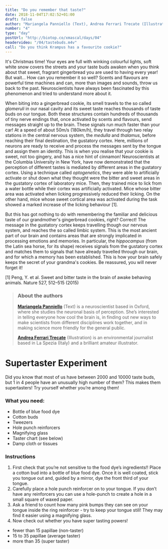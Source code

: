 ```yaml
---
title: "Do you remember that taste?"
date: 2018-11-04T17:02:52+01:00
draft: false
author: "Mariangela Panniello (Text), Andrea Ferrari Trecate (Illustration)"
number: "4"
type: "day"
postUrl: "http://biotop.co/xmascal/days/04"
headervideo: "/04/tastebuds.m4v"
call: "Do you think Krampus has a favourite cookie?"
---
```

It's Christmas time! Your eyes are full with winking colourful lights, soft white snow covers the streets and your taste buds awaken when you think about that sweet, fragrant gingerbread you are used to having every year! But wait... How can you remember it so well?
Scents and flavours are powerful time machines and can, more than images and sounds, throw us back to the past. Neuroscientists have always been fascinated by this phenomenon and tried to understand more about it.

When biting into a gingerbread cookie, its smell travels to the so called *glomeruli* in our nasal cavity and its sweet taste reaches thousands of taste buds on our tongue. Both these structures contain hundreds of thousands of tiny nerve endings that, once activated by scents and flavours, send messages straight up to the brain. These signals run much faster than your car! At a speed of about 50m/s (180km/h), they travel through two relay stations in the central nervous system, the *medulla* and *thalamus*, before reaching their final destination, the gustatory cortex. Here, millions of neurons are ready to receive and process the messages sent by the tongue and assign them an identity. This is when you realise that your cookie is sweet, not too gingery, and has a nice hint of cinnamon! Neuroscientists at the Columbia University in New York, have now demonstrated that the perception of different tastes is mediated by different areas in the gustatory cortex. Using a technique called *optogenetics*, they were able to artificially activate or shut down what they thought were the bitter and sweet areas in the gustatory cortex of laboratory mice. Then, they trained mice to lick from a water bottle while their cortex was artificially activated. Mice whose bitter area was activated when licking progressively reduced their licking. On the other hand, mice whose sweet cortical area was activated during the task showed a marked increase of the licking behaviour [1].

But this has got nothing to do with remembering the familiar and delicious taste of our grandmother's gingerbread cookies, right? Correct! The message in the gustatory cortex keeps travelling though our nervous system, and reaches the so called limbic system. This is the most ancient part of our brain and contains areas that are strongly implicated in processing emotions and memories. In particular, the *hippocampus* (from the Latin sea horse, for its shape) receives signals from the gustatory cortex and matches them to signals that have already travelled through our brain, and for which a memory has been established. This is how your brain safely keeps the secret of your grandma's cookies. Be reassured, you will never forget it!

[1] Peng, Y. et al. Sweet and bitter taste in the brain of awake behaving animals. Nature 527, 512–515 (2015)

> ### About the authors
> **[Mariangela Panniello](http://biotop.co/person/mariangela-panniello/)** (Text) is a neuroscientist based in Oxford, where she studies the neuronal basis of perception. She’s interested in telling everyone how cool the brain is, in finding out new ways to make scientists from different disciplines work together, and in making science more friendly for the general public.
>
> **[Andrea Ferrari Trecate](https://www.linkedin.com/in/andrea-ferrari-trecate-ba1a42b1/?originalSubdomain=it)** (Illustration) is an environmental journalist based in La Spezia (Italy) and a brilliant amateur illustrator.

<!--more-->

# Supertaster Experiment

Did you know that most of us have between 2000 and 10000 taste buds, but 1 in 4 people have an unusually high number of them? This makes them supertasters! Try yourself whether you’re among them!

### What you need:
- Bottle of blue food dye
- Cotton buds
- Tweezers
- Hole punch reinforcers
- Magnifying glass
- Taster chart (see below)
- Damp cloth or tissues

### Instructions
1.  First check that you’re not sensitive to the food dye’s ingredients!! Place a cotton bud into a bottle of blue food dye. Once it is well coated, stick you tongue out and, guided by a mirror, dye the front third of your tongue.
2.  Carefully place a hole punch reinforcer on to your tongue. If you don’t have any reinforcers you can use a hole-punch to create a hole in a small square of waxed paper.
3.  Ask a friend to count how many pink bumps they can see on your tongue inside the ring reinforcer - try to keep your tongue still! They may find it easier using a magnifying glass.
4.  Now check out whether you have super tasting powers!

- fewer than 15 papillae (non-taster)
- 15 to 35 papillae (average taster)
- more than 35 (super taster)

